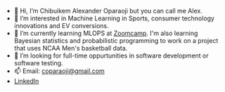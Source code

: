 - 👋 Hi, I’m Chibuikem Alexander Oparaoji but you can call me Alex.
- 👀 I’m interested in Machine Learning in Sports, consumer technology innovations and EV conversions.
- 🌱 I’m currently learning MLOPS at <a href="https://github.com/DataTalksClub/mlops-zoomcamp" target="_blank" rel="noopener noreferrer">Zoomcamp<a>. I'm also learning Bayesian statistics and probabilistic programming to work on a project that uses NCAA Men's basketball data.
- 💞️ I’m looking for full-time oppurtunities in software development or software testing.
- 📫 Email: coparaoji@gmail.com
- <a href="https://www.linkedin.com/in/chibuikem-oparaoji/" target="_blank" rel="noopener noreferrer">LinkedIn<a>

<!---
coparaoji/coparaoji is a ✨ special ✨ repository because its `README.md` (this file) appears on your GitHub profile.
You can click the Preview link to take a look at your changes.
--->

